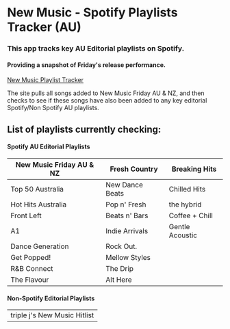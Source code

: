 # New Music - Spotify Playlists Tracker (AU) 
### This app tracks key AU Editorial playlists on Spotify. 
#### Providing a snapshot of Friday's release performance.   


[New Music Playlist Tracker](https://new-music-playlist-tracker-c480db72347d.herokuapp.com/)


The site pulls all songs added to New Music Friday AU & NZ, and then checks to see if these songs have also been added to any key editorial Spotify/Non Spotify AU playlists.

## List of playlists currently checking: 

#### Spotify AU Editorial Playlists

| New Music Friday AU & NZ | Fresh Country  | Breaking Hits      |
|--------------------------|----------------|--------------------|
| Top 50 Australia         | New Dance Beats| Chilled Hits       |
| Hot Hits Australia       | Pop n' Fresh   | the hybrid         |
| Front Left               | Beats n' Bars  | Coffee + Chill     |
| A1                       | Indie Arrivals | Gentle Acoustic    |
| Dance Generation         | Rock Out.      |                    |
| Get Popped!              | Mellow Styles  |                    |
| R&B Connect              | The Drip       |                    |
| The Flavour              | Alt Here       |                    |

#### Non-Spotify Editorial Playlists

|                                |
|--------------------------------|
| triple j's New Music Hitlist   |



